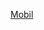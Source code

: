 
<a href="[https://docs.google.com/document/d/1nYxETA-tXha4M782OH0wBwjq1NnkzFNr3yRJzbqyOMw/edit](https://docs.google.com/document/d/1-xC6MWmz-u6WVSev4w4BOW7OW_6lKTw2/edit)">Mobil</a>

